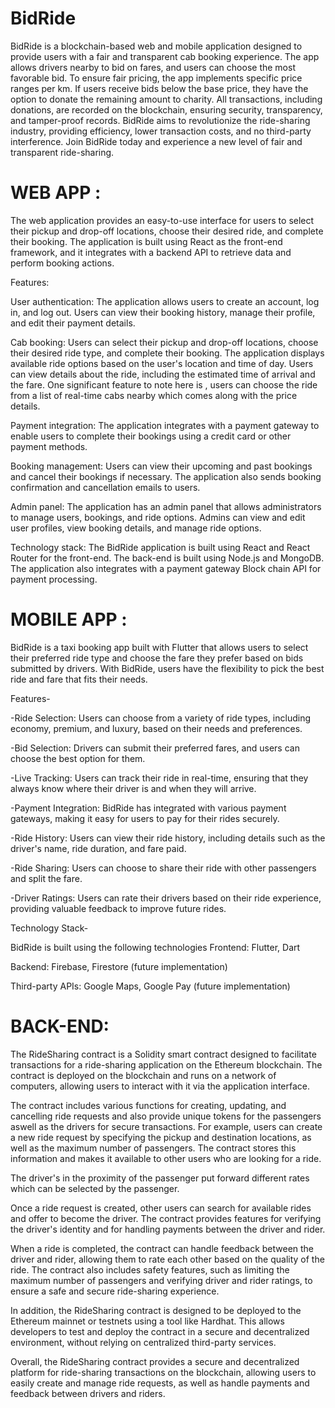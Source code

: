 # BidRide

BidRide is a blockchain-based web and mobile application designed to provide users with a fair and transparent cab booking experience. The app allows drivers nearby to bid on fares, and users can choose the most favorable bid. To ensure fair pricing, the app implements specific price ranges per km. If users receive bids below the base price, they have the option to donate the remaining amount to charity. All transactions, including donations, are recorded on the blockchain, ensuring security, transparency, and tamper-proof records. BidRide aims to revolutionize the ride-sharing industry, providing efficiency, lower transaction costs, and no third-party interference. Join BidRide today and experience a new level of fair and transparent ride-sharing.

# WEB APP :
 
The web application provides an easy-to-use interface for users to select their pickup and drop-off locations, choose their desired ride, and complete their booking. The application is built using React as the front-end framework, and it integrates with a backend API to retrieve data and perform booking actions.

Features:

User authentication: The application allows users to create an account, log in, and log out. Users can view their booking history, manage their profile, and edit their payment details.

Cab booking: Users can select their pickup and drop-off locations, choose their desired ride type, and complete their booking. The application displays available ride options based on the user's location and time of day. Users can view details about the ride, including the estimated time of arrival and the fare. One significant feature to note here is , users can choose the ride from a list of real-time cabs nearby which comes along with the price details.

Payment integration: The application integrates with a payment gateway to enable users to complete their bookings using a credit card or other payment methods.

Booking management: Users can view their upcoming and past bookings and cancel their bookings if necessary. The application also sends booking confirmation and cancellation emails to users.

Admin panel: The application has an admin panel that allows administrators to manage users, bookings, and ride options. Admins can view and edit user profiles, view booking details, and manage ride options.

Technology stack:
The BidRide application is built using React and React Router for the front-end. The back-end is built using Node.js and MongoDB. The application also integrates with a payment gateway Block chain API for payment processing.


# MOBILE APP :
BidRide is a taxi booking app built with Flutter that allows users to select their preferred ride type and choose the fare they prefer based on bids submitted by drivers. With BidRide, users have the flexibility to pick the best ride and fare that fits their needs.

Features-

   -Ride Selection: Users can choose from a variety of ride types, including economy, premium, and luxury, based on their needs and preferences.
   
   -Bid Selection: Drivers can submit their preferred fares, and users can choose the best option for them.
   
   -Live Tracking: Users can track their ride in real-time, ensuring that they always know where their driver is and when they will arrive.
   
   -Payment Integration: BidRide has integrated with various payment gateways, making it easy for users to pay for their rides securely.
   
   -Ride History: Users can view their ride history, including details such as the driver's name, ride duration, and fare paid.
   
   -Ride Sharing: Users can choose to share their ride with other passengers and split the fare.
   
   -Driver Ratings: Users can rate their drivers based on their ride experience, providing valuable feedback to improve future rides.

Technology Stack-

BidRide is built using the following technologies
   Frontend: Flutter, Dart
    
   Backend: Firebase, Firestore (future implementation)
    
   Third-party APIs: Google Maps, Google Pay (future implementation)
    





# BACK-END:

The RideSharing contract is a Solidity smart contract designed to facilitate transactions for a ride-sharing application on the Ethereum blockchain. The contract is deployed on the blockchain and runs on a network of computers, allowing users to interact with it via the application interface.

The contract includes various functions for creating, updating, and cancelling ride requests and also provide unique tokens for the passengers aswell as the drivers for secure transactions. For example, users can create a new ride request by specifying the pickup and destination locations, as well as the maximum number of passengers. The contract stores this information and makes it available to other users who are looking for a ride.

The driver's in the proximity of the passenger put forward different rates which can be selected by the passenger.

Once a ride request is created, other users can search for available rides and offer to become the driver. The contract provides features for verifying the driver's identity and for handling payments between the driver and rider.

When a ride is completed, the contract can handle feedback between the driver and rider, allowing them to rate each other based on the quality of the ride. The contract also includes safety features, such as limiting the maximum number of passengers and verifying driver and rider ratings, to ensure a safe and secure ride-sharing experience.

In addition, the RideSharing contract is designed to be deployed to the Ethereum mainnet or testnets using a tool like Hardhat. This allows developers to test and deploy the contract in a secure and decentralized environment, without relying on centralized third-party services.

Overall, the RideSharing contract provides a secure and decentralized platform for ride-sharing transactions on the blockchain, allowing users to easily create and manage ride requests, as well as handle payments and feedback between drivers and riders.

